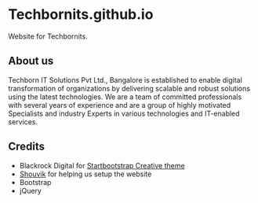 # Techbornits.github.io
Website for Techbornits.

## About us
Techborn IT Solutions Pvt Ltd., Bangalore is established to enable digital transformation of organizations by delivering scalable and robust solutions using the latest technologies. We are a team of committed professionals with several years of experience and are a group of highly motivated Specialists and industry Experts in various technologies and IT-enabled services.

## Credits
* Blackrock Digital for [Startbootstrap Creative theme](https://blackrockdigital.github.io/startbootstrap-creative/)
* [Shouvik](http://twitter.com/ishouvik) for helping us setup the website
* Bootstrap
* jQuery
